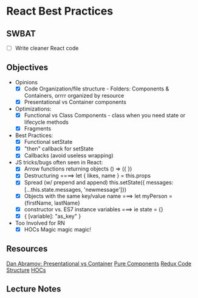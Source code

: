 React Best Practices
====================

## SWBAT

- [ ] Write cleaner React code

## Objectives

- Opinions
  - [X] Code Organization/file structure 
        - Folders: Components & Containers, orrrr organized by resource
  - [X] Presentational vs Container components

- Optimizations:
  - [x] Functional vs Class Components
        - class when you need state or lifecycle methods 
  - [x] Fragments

- Best Practices:
  - [x] Functional setState
  - [x] "then" callback for setState
  - [x] Callbacks (avoid useless wrapping)

- JS tricks/bugs often seen in React:
  - [x] Arrow functions returning objects () => ({ })
  - [x] Destructuring  ====> let { likes, name } = this.props
  - [x] Spread (w/ prepend and append) this.setState({ messages: [...this.state.messages, 'newmessage']})
  - [x] Objects with the same key/value name ===> let myPerson = {firstName, lastName}
  - [x] constructor vs. ES7 instance variables ===> ie state = {}
  - [x] { [variable]: "as_key" }

- Too Involved for RN
    - [x] HOCs Magic magic magic!

## Resources

[Dan Abramov: Presentational vs Container](https://medium.com/@dan_abramov/smart-and-dumb-components-7ca2f9a7c7d0)
[Pure Components](https://reactjs.org/docs/react-api.html#reactpurecomponent)
[Redux Code Structure](https://redux.js.org/faq/code-structure)
[HOCs](https://reactjs.org/docs/higher-order-components.html)

## Lecture Notes

